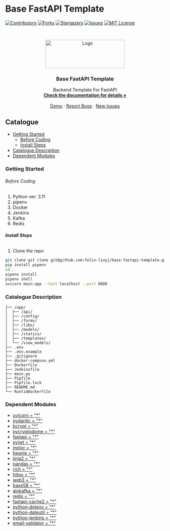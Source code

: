 # Base FastAPI Template

<!-- PROJECT SHIELDS -->

[![Contributors][contributors-shield]][contributors-url]
[![Forks][forks-shield]][forks-url]
[![Stargazers][stars-shield]][stars-url]
[![Issues][issues-shield]][issues-url]
[![MIT License][license-shield]][license-url]

<p align="center">
<!-- PROJECT LOGO -->
<br />

<p align="center">
  <a href="https://github.com/felix-liuyj/base-fastapi-template">
    <img src="https://fastapi.tiangolo.com/img/logo-margin/logo-teal.png" alt="Logo" width="250" height="90">
  </a>

<h3 align="center">Base FastAPI Template</h3>
  <p align="center">
    Backend Template For FastAPI
    <br />
    <a href="https://github.com/felix-liuyj/base-fastapi-template"><strong>Check the documentation for details »</strong></a>
    <br />
    <br />
    <a href="https://github.com/felix-liuyj/base-fastapi-template">Demo</a>
    ·
    <a href="https://github.com/felix-liuyj/base-fastapi-template/issues">Report Bugs</a>
    ·
    <a href="https://github.com/felix-liuyj/base-fastapi-template/issues">New Issues</a>
  </p>
</p>

## Catalogue

- [Getting Started](#getting-started)
    - [Before Coding](#before-coding)
    - [Install Steps](#install-steps)
- [Catalogue Description](#catalogue-description)
- [Dependent Modules](#dependent-modules)

### Getting Started

###### Before Coding

1. Python ver: 3.11
2. pipenv
3. Docker
4. Jenkins
5. Kafka
6. Redis

###### **Install Steps**

1. Clone the repo

```sh
git clone git clone git@github.com:felix-liuyj/base-fastapi-template.git
pip install pipenv
cd .
pipenv install
pipenv shell
uvicorn main:app --host localhost --port 8080
```

### Catalogue Description

```
├── /app/
│  ├── /api/
│  ├── /config/
│  ├── /forms/
│  ├── /libs/
│  ├── /models/
│  ├── /statics/
│  ├── /templates/
│  └── /view_models/
├── .env
├── .env.example
├── .gitignore
├── docker-compose.yml
├── Dockerfile
├── Jenkinsfile
├── main.py
├── Pipfile
├── Pipfile.lock
├── README.md
└── RuntimDockerfile

```

### Dependent Modules

- [uvicorn = "*"](https://pypi.org/project/uvicorn)
- [pydantic = "*"](https://pypi.org/project/pydantic)
- [bcrypt = "*"](https://pypi.org/project/bcrypt)
- [pycryptodome = "*"](https://pypi.org/project/pycryptodome)
- [fastapi = "*"](https://pypi.org/project/fastapi)
- [pyjwt = "*"](https://pypi.org/project/pyjwt)
- [motor = "*"](https://pypi.org/project/motor)
- [beanie = "*"](https://pypi.org/project/beanie)
- [jinja2 = "*"](https://pypi.org/project/jinja2)
- [pandas = "*"](https://pypi.org/project/pandas)
- [rich = "*"](https://pypi.org/project/rich)
- [httpx = "*"](https://pypi.org/project/httpx)
- [web3 = "*"](https://pypi.org/project/web3)
- [base58 = "*"](https://pypi.org/project/base58)
- [aiokafka = "*"](https://pypi.org/project/aiokafka)
- [redis = "*"](https://pypi.org/project/redis)
- [fastapi-cache2 = "*"](https://pypi.org/project/fastapi-cache2)
- [python-dotenv = "*"](https://pypi.org/project/python-dotenv)
- [python-dateutil = "*"](https://pypi.org/project/python-dateutil)
- [python-jenkins = "*"](https://pypi.org/project/python-jenkins)
- [email-validator = "*"](https://pypi.org/project/email-validator)

<!-- links -->

[contributors-shield]: https://img.shields.io/github/contributors/felix-liuyj/base-fastapi-template.svg?style=flat-square

[contributors-url]: https://github.com/felix-liuyj/base-fastapi-template/graphs/contributors

[forks-shield]: https://img.shields.io/github/forks/felix-liuyj/base-fastapi-template.svg?style=flat-square

[forks-url]: https://github.com/felix-liuyj/base-fastapi-template/network/members

[stars-shield]: https://img.shields.io/github/stars/felix-liuyj/base-fastapi-template.svg?style=flat-square

[stars-url]: https://github.com/felix-liuyj/base-fastapi-template/stargazers

[issues-shield]: https://img.shields.io/github/issues/felix-liuyj/base-fastapi-template.svg?style=flat-square

[issues-url]: https://img.shields.io/github/issues/felix-liuyj/base-fastapi-template.svg

[license-shield]: https://img.shields.io/github/license/felix-liuyj/base-fastapi-template.svg?style=flat-square

[license-url]: https://github.com/felix-liuyj/base-fastapi-template/blob/master/LICENSE.txt